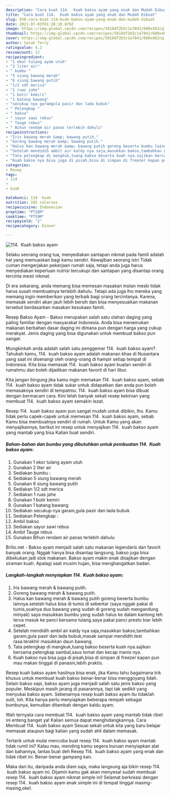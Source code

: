 ```yaml
---
description: "Cara buat 114.  Kuah bakso ayam yang enak dan Mudah Dibuat"
title: "Cara buat 114.  Kuah bakso ayam yang enak dan Mudah Dibuat"
slug: 658-cara-buat-114-kuah-bakso-ayam-yang-enak-dan-mudah-dibuat
date: 2021-07-03T01:28:19.879Z
image: https://img-global.cpcdn.com/recipes/5810df2b5c1e7841/680x482cq70/114-kuah-bakso-ayam-foto-resep-utama.jpg
thumbnail: https://img-global.cpcdn.com/recipes/5810df2b5c1e7841/680x482cq70/114-kuah-bakso-ayam-foto-resep-utama.jpg
cover: https://img-global.cpcdn.com/recipes/5810df2b5c1e7841/680x482cq70/114-kuah-bakso-ayam-foto-resep-utama.jpg
author: Sarah Terry
ratingvalue: 4.2
reviewcount: 12
recipeingredient:
- "1 ekor tulang ayam utuh"
- "2 liter air"
- " bumbu "
- "5 siung bawang merah"
- "6 siung bawang putih"
- "1/2 sdt merica"
- "1 ruas jahe"
- "1 butir kemiri"
- "1 batang bawang"
- "secukup nya garamgula pasir dan lada bubuk"
- " Pelengkap "
- " bakso"
- " sayur sawi rebus"
- " Tauge rebus"
- " Bihun rendam air panas terlebih dahulu"
recipeinstructions:
- "Iris bawang merah &amp; bawang putih."
- "Goreng bawang merah &amp; bawang putih."
- "Halus kan bawang merah &amp; bawang putih goreng beserta bumbu lainnya.setelah halus bisa di tumis dl sebentar (saya nggak pakai di tumis,soalnya duo bawang yang sudah di goreng sudah mengandung minyak) saya masukkan bumbu yang sudah halus ke dalam kantong teh terus masuk ke panci bersama tulang.saya pakai panci presto biar lebih cepet."
- "Setelah mendidih ambil air kaldy nya saja,masukkan bakso,tambahkan garam,gula pasir dan lada bubuk,masak sampai mendidih.test rasa.terakhir masukkan daun bawang."
- "Tata pelengkap di mangkuk,tuang bakso beserta kuah nya.sajikan bersama pelengkap sambal,saus tomat dan kecap manis nya."
- "Kuah bakso nya bisa juga di pisah,bisa di simpan di freezer kapan pun mau makan tinggal di panasin,lebih praktis."
categories:
- Resep
tags:
- 114
- 
- kuah

katakunci: 114  kuah 
nutrition: 265 calories
recipecuisine: Indonesian
preptime: "PT18M"
cooktime: "PT59M"
recipeyield: "2"
recipecategory: Dinner

---
```



![114.  Kuah bakso ayam](https://img-global.cpcdn.com/recipes/5810df2b5c1e7841/680x482cq70/114-kuah-bakso-ayam-foto-resep-utama.jpg)

Selaku seorang orang tua, menyediakan santapan nikmat pada famili adalah hal yang memuaskan bagi kamu sendiri. Kewajiban seorang istri Tidak cuman mengerjakan pekerjaan rumah saja, tetapi anda juga harus menyediakan keperluan nutrisi tercukupi dan santapan yang disantap orang tercinta mesti nikmat.

Di era  sekarang, anda memang bisa memesan masakan instan meski tidak harus susah membuatnya terlebih dahulu. Tetapi ada juga lho mereka yang memang ingin memberikan yang terbaik bagi orang tercintanya. Karena, memasak sendiri akan jauh lebih bersih dan bisa menyesuaikan makanan tersebut berdasarkan masakan kesukaan famili. 

Resep Bakso Ayam - Bakso merupakan salah satu olahan daging yang paling familiar dengan masyarakat Indonesia. Anda bisa menemukan makanan berbahan dasar daging ini dimana pun dengan harga yang cukup merakyat. Jenis daging yang bisa digunakan untuk membuat bakso pun sangat.

Mungkinkah anda adalah salah satu penggemar 114.  kuah bakso ayam?. Tahukah kamu, 114.  kuah bakso ayam adalah makanan khas di Nusantara yang saat ini disenangi oleh orang-orang di hampir setiap tempat di Indonesia. Kita bisa memasak 114.  kuah bakso ayam buatan sendiri di rumahmu dan boleh dijadikan makanan favorit di hari libur.

Kita jangan bingung jika kamu ingin memakan 114.  kuah bakso ayam, sebab 114.  kuah bakso ayam tidak sukar untuk didapatkan dan anda pun boleh memasaknya sendiri di tempatmu. 114.  kuah bakso ayam bisa dibuat dengan bermacam cara. Kini telah banyak sekali resep kekinian yang membuat 114.  kuah bakso ayam semakin lezat.

Resep 114.  kuah bakso ayam pun sangat mudah untuk dibikin, lho. Kamu tidak perlu capek-capek untuk memesan 114.  kuah bakso ayam, sebab Kamu bisa membuatnya sendiri di rumah. Untuk Kamu yang akan menyajikannya, berikut ini resep untuk menyajikan 114.  kuah bakso ayam yang mantab yang bisa Kalian buat sendiri.

<!--inarticleads1-->

##### Bahan-bahan dan bumbu yang dibutuhkan untuk pembuatan 114.  Kuah bakso ayam:

1. Gunakan 1 ekor tulang ayam utuh
1. Gunakan 2 liter air
1. Sediakan  bumbu :
1. Sediakan 5 siung bawang merah
1. Gunakan 6 siung bawang putih
1. Sediakan 1/2 sdt merica
1. Sediakan 1 ruas jahe
1. Gunakan 1 butir kemiri
1. Gunakan 1 batang bawang
1. Sediakan secukup nya garam,gula pasir dan lada bubuk
1. Sediakan  Pelengkap :
1. Ambil  bakso
1. Sediakan  sayur sawi rebus
1. Ambil  Tauge rebus
1. Gunakan  Bihun rendam air panas terlebih dahulu


Brilio.net - Bakso ayam menjadi salah satu makanan legendaris dan favorit banyak orang. Nggak hanya bisa disantap langsung, bakso juga bisa dibekukan jadi stok makanan. Bakso ayam makin enak disajikan dengan siraman kuah. Apalagi saat musim hujan, bisa menghangatkan badan. 

<!--inarticleads2-->

##### Langkah-langkah menyiapkan 114.  Kuah bakso ayam:

1. Iris bawang merah &amp; bawang putih.
1. Goreng bawang merah &amp; bawang putih.
1. Halus kan bawang merah &amp; bawang putih goreng beserta bumbu lainnya.setelah halus bisa di tumis dl sebentar (saya nggak pakai di tumis,soalnya duo bawang yang sudah di goreng sudah mengandung minyak) saya masukkan bumbu yang sudah halus ke dalam kantong teh terus masuk ke panci bersama tulang.saya pakai panci presto biar lebih cepet.
1. Setelah mendidih ambil air kaldy nya saja,masukkan bakso,tambahkan garam,gula pasir dan lada bubuk,masak sampai mendidih.test rasa.terakhir masukkan daun bawang.
1. Tata pelengkap di mangkuk,tuang bakso beserta kuah nya.sajikan bersama pelengkap sambal,saus tomat dan kecap manis nya.
1. Kuah bakso nya bisa juga di pisah,bisa di simpan di freezer kapan pun mau makan tinggal di panasin,lebih praktis.


Resep kuah bakso ayam hasilnya bisa enak, jika Kamu tahu bagaimana trik khusus untuk membuat kuah bakso benar-benar bisa menggoyang lidah. Selain bakso sapi, bakso ayam juga menjadi salah satu jenis bakso yang populer. Meskipun masih jarang di pasarannya, tapi tak sedikit yang menyukai bakso ayam. Sebenarnya resep kuah bakso ayam itu tidaklah sulit, loh. Kita hanya perlu menyiapkan beberapa rempah sebagai bumbunya, kemudian ditambah dengan kaldu ayam. 

Wah ternyata cara membuat 114.  kuah bakso ayam yang mantab tidak ribet ini enteng banget ya! Kalian semua dapat menghidangkannya. Cara Membuat 114.  kuah bakso ayam Sesuai sekali untuk kita yang baru belajar memasak ataupun bagi kalian yang sudah ahli dalam memasak.

Tertarik untuk mulai mencoba buat resep 114.  kuah bakso ayam mantab tidak rumit ini? Kalau mau, mending kamu segera buruan menyiapkan alat dan bahannya, lantas buat deh Resep 114.  kuah bakso ayam yang enak dan tidak ribet ini. Benar-benar gampang kan. 

Maka dari itu, daripada anda diam saja, maka langsung aja bikin resep 114.  kuah bakso ayam ini. Dijamin kamu gak akan menyesal sudah membuat resep 114.  kuah bakso ayam nikmat simple ini! Selamat berkreasi dengan resep 114.  kuah bakso ayam enak simple ini di tempat tinggal masing-masing,oke!.

